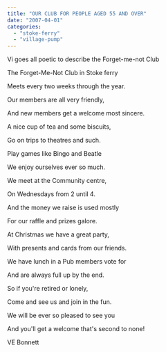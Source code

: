 ```yaml
---
title: "OUR CLUB FOR PEOPLE AGED 55 AND OVER"
date: "2007-04-01"
categories: 
  - "stoke-ferry"
  - "village-pump"
---
```


Vi goes all poetic to describe the Forget-me-not Club

The Forget-Me-Not Club in Stoke ferry

Meets every two weeks through the year.

Our members are all very friendly,

And new members get a welcome most sincere.

A nice cup of tea and some biscuits,

Go on trips to theatres and such.

Play games like Bingo and Beatle

We enjoy ourselves ever so much.

We meet at the Community centre,

On Wednesdays from 2 until 4.

And the money we raise is used mostly

For our raffle and prizes galore.

At Christmas we have a great party,

With presents and cards from our friends.

We have lunch in a Pub members vote for

And are always full up by the end.

So if you're retired or lonely,

Come and see us and join in the fun.

We will be ever so pleased to see you

And you'll get a welcome that's second to none!

VE Bonnett
